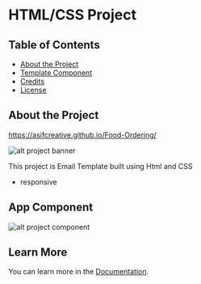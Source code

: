 # HTML/CSS Project

## Table of Contents

- [About the Project](#about-the-project)
- [Template Component](#Template-component)
- [Credits](#credits)
- [License](#license)

## About the Project
https://asifcreative.github.io/Food-Ordering/

![alt project banner]()

This project is Email Template built using Html and CSS

- responsive

## App Component

![alt project component]()

## Learn More

You can learn more in the [Documentation](https://github.com/Asifcreative/Food-Ordering/).

